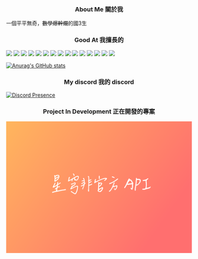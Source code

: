 ### <center> About Me 關於我 </center>
一個平平無奇，~~數學爆幹爛~~的國3生

### <center>Good At 我擅長的 </center>
<img src='https://img.shields.io/badge/JavaScript-323330?style=for-the-badge&logo=javascript&logoColor=F7DF1E'>
<img src='https://img.shields.io/badge/TypeScript-007ACC?style=for-the-badge&logo=typescript&logoColor=white'>
<img src='https://img.shields.io/badge/nuxt%20js-00C58E?style=for-the-badge&logo=nuxtdotjs&logoColor=white'>
<img src='https://img.shields.io/badge/Vue%20js-35495E?style=for-the-badge&logo=vuedotjs&logoColor=4FC08D'>
<img src='https://img.shields.io/badge/Vite-B73BFE?style=for-the-badge&logo=vite&logoColor=FFD62E'>
<img src='https://img.shields.io/badge/Flask-000000?style=for-the-badge&logo=flask&logoColor=white'>
<img src='https://img.shields.io/badge/fastapi-109989?style=for-the-badge&logo=FASTAPI&logoColor=white'>
<img src='	https://img.shields.io/badge/MySQL-005C84?style=for-the-badge&logo=mysql&logoColor=white'>
<img src='https://img.shields.io/badge/MongoDB-4EA94B?style=for-the-badge&logo=mongodb&logoColor=white'>
<img src='https://img.shields.io/badge/HTML5-E34F26?style=for-the-badge&logo=html5&logoColor=white'>
<img src='https://img.shields.io/badge/CSS3-1572B6?style=for-the-badge&logo=css3&logoColor=white'>
<img src='https://img.shields.io/badge/Python-FFD43B?style=for-the-badge&logo=python&logoColor=blue'>
<img src='https://img.shields.io/badge/React-20232A?style=for-the-badge&logo=react&logoColor=61DAFB'>
<img src='https://img.shields.io/badge/React_Native-20232A?style=for-the-badge&logo=react&logoColor=61DAFB'>
<img src='https://img.shields.io/badge/Django-092E20?style=for-the-badge&logo=django&logoColor=green'>

[![Anurag's GitHub stats](https://github-readme-stats.vercel.app/api?username=TommcyOWO&theme=synthwave)](https://github.com/anuraghazra/github-readme-stats)

### <center> My discord 我的 discord </center>

[![Discord Presence](https://lanyard.cnrad.dev/api/503043347246743567?idleMessage=I%20hate%20my%20life%20)](https://discord.com/users/503043347246743567)

### <center> Project In Development 正在開發的專案 </center>

![Project](https://raw.githubusercontent.com/TommcyOWO/TommcyOWO/main/starrail-horizontal-A5.png)
